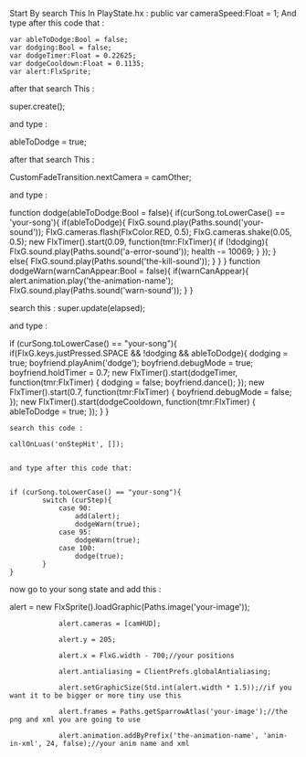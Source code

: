 Start By search This In PlayState.hx : public var cameraSpeed:Float = 1; 
And type after this code that :
        
	
	var ableToDodge:Bool = false;
	var dodging:Bool = false;
	var dodgeTimer:Float = 0.22625;
	var dodgeCooldown:Float = 0.1135;
	var alert:FlxSprite;
  
  
  after that search This : 
  
  super.create();
  
  and type : 
  
  ableToDodge = true;
  
  after that search This : 
  
  CustomFadeTransition.nextCamera = camOther;
  
  
  and type :
  
  
  function dodge(ableToDodge:Bool = false){
	if(curSong.toLowerCase() == 'your-song'){
		if(ableToDodge){
			FlxG.sound.play(Paths.sound('your-sound'));
			FlxG.cameras.flash(FlxColor.RED, 0.5);
			FlxG.cameras.shake(0.05, 0.5);
		new FlxTimer().start(0.09, function(tmr:FlxTimer){
			if (!dodging){
				FlxG.sound.play(Paths.sound('a-error-sound'));
				health -= 10069;
			}
		});
		}
		else{
			FlxG.sound.play(Paths.sound('the-kill-sound'));
		}
		}
}
function dodgeWarn(warnCanAppear:Bool = false){
	if(warnCanAppear){
		alert.animation.play('the-animation-name');
		FlxG.sound.play(Paths.sound('warn-sound'));
	}
}


search this : super.update(elapsed);


and type :


if (curSong.toLowerCase() == "your-song"){
			if(FlxG.keys.justPressed.SPACE && !dodging && ableToDodge){
				dodging = true;
				boyfriend.playAnim('dodge');
				boyfriend.debugMode = true;
				boyfriend.holdTimer = 0.7;
			new FlxTimer().start(dodgeTimer, function(tmr:FlxTimer)
                {
                dodging = false;
                boyfriend.dance();
				});
			new FlxTimer().start(0.7, function(tmr:FlxTimer)
				{
				boyfriend.debugMode = false;
				});
			new FlxTimer().start(dodgeCooldown, function(tmr:FlxTimer) 
				{
					ableToDodge = true;
				});
			}
		}
    
    
    search this code : 
    
    callOnLuas('onStepHit', []);
    
    
    and type after this code that:
    
    
    if (curSong.toLowerCase() == "your-song"){
			switch (curStep){
				case 90:
					add(alert);
					dodgeWarn(true);
				case 95:
					dodgeWarn(true);
				case 100:
					dodge(true);
			}
	}
  
  now go to your song state and add this :
  
  
  alert = new FlxSprite().loadGraphic(Paths.image('your-image'));
  
				alert.cameras = [camHUD];
				
				alert.y = 205;
				
				alert.x = FlxG.width - 700;//your positions
				
				alert.antialiasing = ClientPrefs.globalAntialiasing;
				
				alert.setGraphicSize(Std.int(alert.width * 1.5));//if you want it to be bigger or more tiny use this
				
				alert.frames = Paths.getSparrowAtlas('your-image');//the png and xml you are going to use
				
				alert.animation.addByPrefix('the-animation-name', 'anim-in-xml', 24, false);//your anim name and xml

